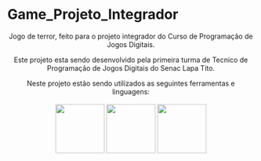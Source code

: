 # Game_Projeto_Integrador
<center>
  
Jogo de terror, feito para o projeto integrador do Curso de Programação de Jogos Digitais.

Este projeto esta sendo desenvolvido pela primeira turma de Tecnico de Programação de Jogos Digitais do Senac Lapa Tito.

Neste projeto estão sendo utilizados as seguintes ferramentas e linguagens:
<br><br>
<img src="https://cdn.jsdelivr.net/gh/devicons/devicon/icons/unity/unity-original.svg" width="100px" />
<img src="https://cdn.jsdelivr.net/gh/devicons/devicon/icons/blender/blender-original.svg" width="100px" />
<img src="https://cdn.jsdelivr.net/gh/devicons/devicon/icons/csharp/csharp-plain.svg" width="100px" />       

</center>
